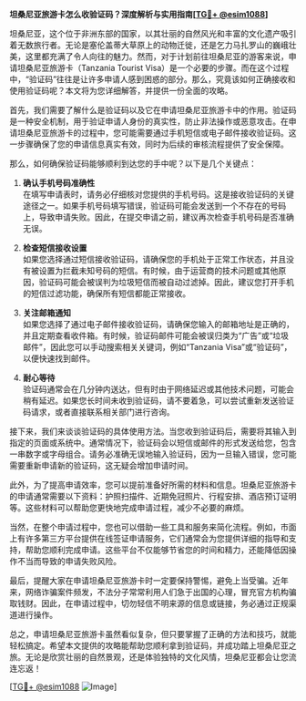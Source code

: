 **坦桑尼亚旅游卡怎么收验证码？深度解析与实用指南[[TG💪+ @esim1088](https://t.me/s/esim1088)]**

坦桑尼亚，这个位于非洲东部的国家，以其壮丽的自然风光和丰富的文化遗产吸引着无数旅行者。无论是塞伦盖蒂大草原上的动物迁徙，还是乞力马扎罗山的巍峨壮美，这里都充满了令人向往的魅力。然而，对于计划前往坦桑尼亚的游客来说，申请坦桑尼亚旅游卡（Tanzania Tourist Visa）是一个必要的步骤。而在这个过程中，“验证码”往往是让许多申请人感到困惑的部分。那么，究竟该如何正确接收和使用验证码呢？本文将为您详细解答，并提供一份全面的攻略。

首先，我们需要了解什么是验证码以及它在申请坦桑尼亚旅游卡中的作用。验证码是一种安全机制，用于验证申请人身份的真实性，防止非法操作或恶意攻击。在申请坦桑尼亚旅游卡的过程中，您可能需要通过手机短信或电子邮件接收验证码。这一步骤确保了您的申请信息真实有效，同时为后续的审核流程提供了安全保障。

那么，如何确保验证码能够顺利到达您的手中呢？以下是几个关键点：

1. **确认手机号码准确性**  
   在填写申请表时，请务必仔细核对您提供的手机号码。这是接收验证码的关键途径之一。如果手机号码填写错误，验证码可能会发送到一个不存在的号码上，导致申请失败。因此，在提交申请之前，建议再次检查手机号码是否准确无误。

2. **检查短信接收设置**  
   如果您选择通过短信接收验证码，请确保您的手机处于正常工作状态，并且没有被设置为拦截未知号码的短信。有时候，由于运营商的技术问题或其他原因，验证码可能会被误判为垃圾短信而被自动过滤掉。因此，建议您打开手机的短信过滤功能，确保所有短信都能正常接收。

3. **关注邮箱通知**  
   如果您选择了通过电子邮件接收验证码，请确保您输入的邮箱地址是正确的，并且定期查看收件箱。有时候，验证码邮件可能会被误归类为“广告”或“垃圾邮件”，因此您可以手动搜索相关关键词，例如“Tanzania Visa”或“验证码”，以便快速找到邮件。

4. **耐心等待**  
   验证码通常会在几分钟内送达，但有时由于网络延迟或其他技术问题，可能会稍有延迟。如果您长时间未收到验证码，请不要着急，可以尝试重新发送验证码请求，或者直接联系相关部门进行咨询。

接下来，我们来谈谈验证码的具体使用方法。当您收到验证码后，需要将其输入到指定的页面或系统中。通常情况下，验证码会以短信或邮件的形式发送给您，包含一串数字或字母组合。请务必准确无误地输入验证码，因为一旦输入错误，您可能需要重新申请新的验证码，这无疑会增加申请时间。

此外，为了提高申请效率，您可以提前准备好所需的材料和信息。坦桑尼亚旅游卡的申请通常需要以下资料：护照扫描件、近期免冠照片、行程安排、酒店预订证明等。这些材料可以帮助您更快地完成申请过程，减少不必要的麻烦。

当然，在整个申请过程中，您也可以借助一些工具和服务来简化流程。例如，市面上有许多第三方平台提供在线签证申请服务，它们通常会为您提供详细的指导和支持，帮助您顺利完成申请。这些平台不仅能够节省您的时间和精力，还能降低因操作不当而导致的申请失败风险。

最后，提醒大家在申请坦桑尼亚旅游卡时一定要保持警惕，避免上当受骗。近年来，网络诈骗案件频发，不法分子常常利用人们急于出国的心理，冒充官方机构骗取钱财。因此，在申请过程中，切勿轻信不明来源的信息或链接，务必通过正规渠道进行操作。

总之，申请坦桑尼亚旅游卡虽然看似复杂，但只要掌握了正确的方法和技巧，就能轻松搞定。希望本文提供的攻略能帮助您顺利拿到验证码，并成功踏上坦桑尼亚之旅。无论是欣赏壮丽的自然景观，还是体验独特的文化风情，坦桑尼亚都会让您流连忘返！

[[TG💪+ @esim1088](https://t.me/s/esim1088) ![Image](https://i.postimg.cc/4NQfJmqS/Snipaste-2025-05-13-00-14-12.png)]